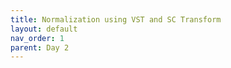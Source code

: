 ```yaml
---
title: Normalization using VST and SC Transform
layout: default
nav_order: 1
parent: Day 2
---
```


